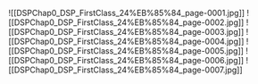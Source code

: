![[DSPChap0_DSP_FirstClass_24%EB%85%84_page-0001.jpg]]
![[DSPChap0_DSP_FirstClass_24%EB%85%84_page-0002.jpg]]
![[DSPChap0_DSP_FirstClass_24%EB%85%84_page-0003.jpg]]
![[DSPChap0_DSP_FirstClass_24%EB%85%84_page-0004.jpg]]
![[DSPChap0_DSP_FirstClass_24%EB%85%84_page-0005.jpg]]
![[DSPChap0_DSP_FirstClass_24%EB%85%84_page-0006.jpg]]
![[DSPChap0_DSP_FirstClass_24%EB%85%84_page-0007.jpg]]
